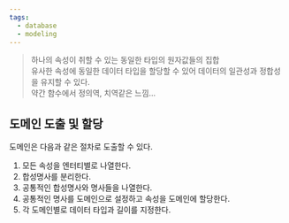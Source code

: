 ```yaml
---
tags:
  - database
  - modeling
---
```

> 하나의 속성이 취할 수 있는 동일한 타입의 원자값들의 집합<br/>
> 유사한 속성에 동일한 데이터 타입을 할당할 수 있어 데이터의 일관성과 정합성을 유지할 수 있다.<br/>
> 약간 함수에서 정의역, 치역같은 느낌...<br/>


## 도메인 도출 및 할당
도메인은 다음과 같은 절차로 도출할 수 있다.  
1. 모든 속성을 엔터티별로 나열한다.  
2. 합성명사를 분리한다.  
3. 공통적인 합성명사와 명사들을 나열한다.  
4. 공통적인 명사를 도메인으로 설정하고 속성을 도메인에 할당한다.  
5. 각 도메인별로 데이터 타입과 길이를 지정한다.